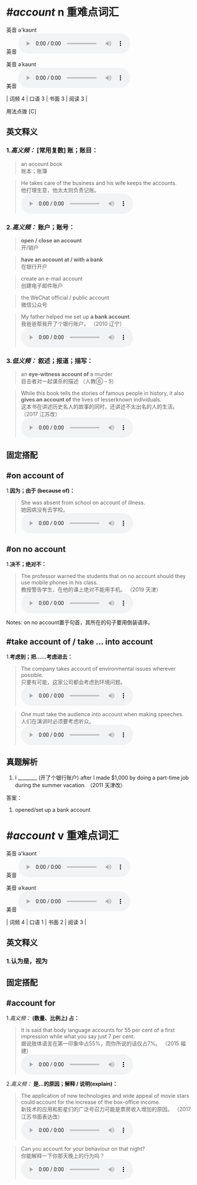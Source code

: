 # ***\#account*** n  重难点词汇
英音 ə'kaʊnt  
英音
<audio src="./media/account-B.aac" controls="controls"></audio>

美音 əˈkaʊnt  
美音
<audio src="./media/account.aac" controls="controls"></audio>



| 词频 4 | 口语 3 | 书面 3 | 阅读 3 |  

用法点拨  [C]

英文释义
---
### 1.*高义频：* **[常用复数] 账；账目：**  

 > an account book   
 > 账本；账簿    

 > He takes care of the business and his wife keeps the accounts.   
 > 他打理生意，他太太则负责记账。    
<audio src="./media/1-account.aac" controls="controls"></audio>

### 2.*高义频：* **账户；账号：**  

 > **open / close an account**  
 > 开/销户    

 > **have an account at / with a bank**  
 > 在银行开户    

 > create an e-mail account   
 > 创建电子邮件账户    

 > the WeChat official / public account  
 > 微信公众号    

 > My father helped me set up **a bank account**.   
 > 我爸爸帮我开了个银行账户。  （2010 辽宁）  
<audio src="./media/2-account.aac" controls="controls"></audio>

### 3.*低义频：* **叙述；报道；描写：**  

 > an **eye-witness account of** a murder  
 > 目击者对一起谋杀的描述  （人教⑥ – 5）  

 > While this book tells the stories of famous people in history, it also **gives an account of** the lives of lesserknown individuals.  
 > 这本书在讲述历史名人的故事的同时，还讲述不太出名的人的生活。  （2017 江苏改）  
<audio src="./media/account-101_AAC.aac" controls="controls"></audio>


固定搭配
---
## \#on account of 
1.**因为；由于 (because of)：**  

 > She was absent from school on account of illness.  
 > 她因病没有去学校。    
<audio src="./media/4-account.aac" controls="controls"></audio>

## \#on no account
1.**决不；绝对不：**  

 > The professor warned the students that on no account should they use mobile phones in his class.  
 > 教授警告学生，在他的课上绝对不能用手机。  （2019 天津）  
<audio src="./media/The professor warned the students that _AAC.aac" controls="controls"></audio>

Notes: on no account置于句首，其所在的句子要用倒装语序。  
## \#take account of / take ... into account
1.**考虑到；把……考虑进去：**  

 > The company takes account of environmental issues wherever possible.   
 > 只要有可能，这家公司都会考虑到环境问题。    
<audio src="./media/5-account.aac" controls="controls"></audio>

 > One must take the audience into account when making speeches.   
 > 人们在演讲时必须要考虑听众。    
<audio src="./media/6-account.aac" controls="controls"></audio>


真题解析
---
1. I ________ (开了个银行账户) after I made $1,000 by doing a part-time job during the summer vacation.  （2011 天津改）  

答案：
1. opened/set up a bank account  

# ***\#account*** v  重难点词汇
英音 ə'kaʊnt  
英音
<audio src="./media/account-B.aac" controls="controls"></audio>

美音 əˈkaʊnt  
美音
<audio src="./media/account.aac" controls="controls"></audio>



| 词频 4 | 口语 1 | 书面 2 | 阅读 3 |  

英文释义
---
### 1.**认为是，视为**  


固定搭配
---
## \#account for
1.*高义频：* **(数量、比例上) 占：**  

 > It is said that body language accounts for 55 per cent of a first impression while what you say just 7 per cent.  
 > 据说肢体语言在第一印象中占55%，而你所说的话仅占7%。  （2015 福建）  
<audio src="./media/account-102_AAC.aac" controls="controls"></audio>

2.*高义频：* **是...的原因；解释 / 说明(explain)：**  

 > The application of new technologies and wide appeal of movie stars could account for the increase of the box-office income.  
 > 新技术的应用和影星们的广泛号召力可能是票房收入增加的原因。  （2017 江苏书面表达改）  
<audio src="./media/account-103_AAC.aac" controls="controls"></audio>

 > Can you account for your behaviour on that night?  
 > 你能解释一下你那天晚上的行为吗？    
<audio src="./media/9-account.aac" controls="controls"></audio>


